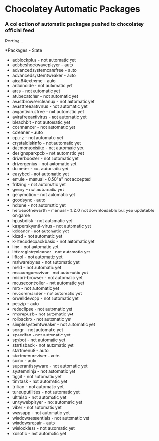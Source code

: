 Chocolatey Automatic Packages
=============================================  
### A collection of automatic packages pushed to chocolatey official feed

Porting...

*Packages - State

* adblockplus - not automatic yet
* adobeshockwaveplayer - auto
* advancedsystemcarefree - auto
* advancedsystemtweaker - auto
* aida64extreme - auto
* arduinoide - not automatic yet
* ares - not automatic yet
* atubecatcher - not automatic yet
* avastbrowsercleanup - not automatic yet
* avastfreeantivirus - not automatic yet
* avgantivirusfree - not automatic yet
* avirafreeantivirus - not automatic yet
* bleachbit - not automatic yet
* ccenhancer - not automatic yet
* ccleaner - auto
* cpu-z - not automatic yet
* crystaldiskinfo - not automatic yet
* daemontoolslite - not automatic yet
* designsparkpcb - not automatic yet
* driverbooster - not automatic yet
* drivergenius - not automatic yet
* dumeter - not automatic yet
* easybcd - not automatic yet
* emule - manual - 0.50"a" not accepted
* fritzing - not automatic yet
* geany - not automatic yet
* genymotion - not automatic yet
* goodsync - auto
* hdtune - not automatic yet
* heroesofnewerth - manual - 3.2.0 not downloadable but yes updatable on game
* hpusbdisk - not automatic yet
* kasperskyanti-virus - not automatic yet
* kcleaner - not automatic yet
* kicad - not automatic yet
* k-litecodecpackbasic - not automatic yet
* line - not automatic yet
* littleregistrycleaner - not automatic yet
* llftool - not automatic yet
* malwarebytes - not automatic yet
* meld - not automatic yet
* messengerreviver - not automatic yet
* midori-browser - not automatic yet
* mousecontroller - not automatic yet
* mro - not automatic yet
* mucommander - not automatic yet
* orwelldevcpp - not automatic yet
* peazip - auto
* redeclipse - not automatic yet
* rmprepusb - not automatic yet
* rollbackrx - not automatic yet
* simplesystemtweaker - not automatic yet
* songr - not automatic yet
* speedfan - not automatic yet
* spybot - not automatic yet
* startisback - not automatic yet
* startmenu8 - auto
* startmenureviver - auto
* sumo - auto
* superantispyware - not automatic yet
* systemninja - not automatic yet
* tiggit - not automatic yet
* tinytask - not automatic yet
* trillian - not automatic yet
* tuneuputilities - not automatic yet
* ultraiso - not automatic yet
* unitywebplayer - not automatic yet
* viber - not automatic yet
* wassapp - not automatic yet
* windowsessentials - not automatic yet
* windowsrepair - auto
* winlockless - not automatic yet
* xonotic - not automatic yet